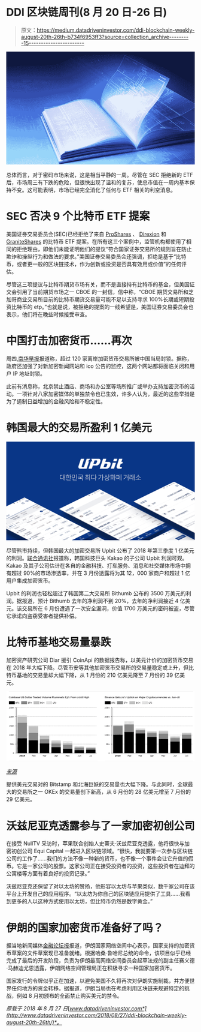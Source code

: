 # DDI 区块链周刊(8 月 20 日-26 日)

> 原文：<https://medium.datadriveninvestor.com/ddi-blockchain-weekly-august-20th-26th-b734f6953ff3?source=collection_archive---------15----------------------->

![](img/5fc2e421ab3e434bb9d6ae43465274ec.png)

总体而言，对于密码市场来说，这是相当平静的一周。尽管在 SEC 拒绝新的 ETF 后，市场周三有下跌的危险，但很快出现了温和的复苏，使总市值在一周内基本保持不变。这可能表明，市场已经完全消化了任何与 ETF 相关的利空消息。

# **SEC 否决 9 个比特币 ETF 提案**

美国证券交易委员会(SEC)已经拒绝了来自 [ProShares](https://www.sec.gov/rules/sro/nysearca/2018/34-83904.pdf) 、 [Direxion](https://www.sec.gov/rules/sro/nysearca/2018/34-83912.pdf) 和 [GraniteShares](https://www.sec.gov/rules/sro/cboebzx/2018/34-83913.pdf) 的比特币 ETF 提案。在所有这三个案例中，监管机构都使用了相同的拒绝理由，即他们未能证明他们的提议“符合国家证券交易所的规则旨在防止欺诈和操纵行为和做法的要求。”美国证券交易委员会还强调，拒绝是基于“比特币，或者更一般的区块链技术，作为创新或投资是否具有效用或价值”的任何评估。

尽管这三项提议与比特币期货市场有关，而不是直接持有比特币的基金，但美国证交会引用了当前期货市场之一 CBOE 的一封信，信中称，“CBOE 期货交易所和芝加哥商业交易所目前的比特币期货交易量可能不足以支持寻求 100%长期或短期投资比特币的 etp。”也就是说，被拒绝的提案的一线希望是，美国证券交易委员会也表示，他们将在晚些时候接受审查。

# **中国打击加密货币……再次**

周四,[南华早报](https://www.scmp.com/tech/enterprises/article/2161014/china-block-more-120-offshore-cryptocurrency-exchanges-crackdown)报道称，超过 120 家离岸加密货币交易所被中国当局封锁。据称，政府还加强了对新加密新闻网站和 ico 公告的监控，这两个网站都将面临关闭和用户 IP 地址封锁。

此前有消息称，北京禁止酒店、商场和办公室等场所推广或举办支持加密货币的活动。一项针对八家加密媒体的单独禁令也已生效，许多人认为，最近的这些举措是为了遏制日益增加的金融风险和不稳定性。

# **韩国最大的交易所盈利 1 亿美元**

![](img/a6f8e738b973ab27a664ab1425581780.png)

尽管熊市持续，但韩国最大的加密交易所 Upbit 公布了 2018 年第三季度 1 亿美元的利润。[联合通讯社](http://www.yonhapnews.co.kr/bulletin/2018/08/22/0200000000AKR20180822160100002.HTML)报道称，韩国科技巨头 Kakao 的子公司 Upbit 利润可观。Kakao 及其子公司估计在各自的金融科技、打车服务、消息和社交媒体市场中拥有超过 90%的市场渗透率，并在 3 月份透露将为其 12，000 家商户和超过 1 亿用户集成加密货币。

Upbit 的利润也轻松超过了韩国第二大交易所 Bithumb 公布的 3500 万美元的利润。据报道，预计 Bithumb 去年的净利润不到 20%，去年的净利润接近 4 亿美元。该交易所在 6 月份遭遇了一次安全漏洞，价值 1700 万美元的密码被盗，尽管它承诺向盗窃受害者提供补偿。

# **比特币基地交易量暴跌**

加密资产研究公司 Diar 援引 CoinApi 的数据报告称，以美元计价的加密货币交易在 2018 年大幅下降。尽管币安等其他加密货币交易所的交易量稳定或上升，但比特币基地的交易量却大幅下降，从 1 月份的 210 亿美元降至 7 月份的 39 亿美元。

![](img/57419c8b3beb9774d2fb26c1297ff697.png)

[*来源*](https://diar.co/volume-2-issue-33-34/#4)

提供美元交易对的 Bitstamp 和北海巨妖的交易量也大幅下降。与此同时，全球最大的交易所之一 OKEx 的交易量创下新高，从 6 月份的 28 亿美元增至 7 月份的 29 亿美元。

# **沃兹尼亚克透露参与了一家加密初创公司**

在接受 NullTV 采访时，苹果联合创始人史蒂夫·沃兹尼亚克透露，他将很快与加密初创公司 Equi Capital 一起进入区块链领域。“很快，我就要第一次参与区块链公司的工作了……我们的方法不像一种新的货币，也不像一个事件会让它升值的假币。它是一家公司的股票。这家公司正在接受投资者的投资，这些投资者在迪拜的公寓楼等方面有着良好的投资记录。”

沃兹尼亚克还保留了对以太坊的赞扬，他形容以太坊与苹果类似，数千家公司在该平台上开发自己的应用程序。“以太坊为你自己的区块链应用提供了工具……我看到更多的人以这种方式使用以太坊，但比特币仍然是数字黄金。”

# **伊朗的国家加密货币准备好了吗？**

据当地新闻媒体[金融论坛报](https://financialtribune.com/articles/economy-business-and-markets/92356/iran-cryptocurrency-document-drafted)报道，伊朗国家网络空间中心表示，国家支持的加密货币草案的文件草案现已准备就绪。根据哈桑·鲁哈尼总统的命令，该项目似乎已经完成了最后的开发阶段，负责为伊朗最高网络空间委员会起草法规的副主任赛义德·马赫迪尤恩透露，伊朗网络空间管理局正在积极寻求一种国家加密货币。

国家发行的令牌似乎正在加速，以避免美国不久将再次对伊朗实施制裁，并方便世界任何地方的资金转移。据报道，伊朗当局也在考虑利用区块链来规避特定的挑战，例如 8 月初颁布的全面禁止购买美元的禁令。

*原载于 2018 年 8 月 27 日*[*www.datadriveninvestor.com*](http://www.datadriveninvestor.com/2018/08/27/ddi-blockchain-weekly-august-20th-26th/)*。*